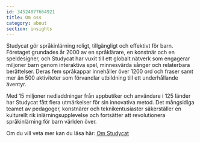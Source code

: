 ```yaml
---
id: 34524077664921
title: Om oss
category: about
section: insights
---
```

Studycat gör språkinlärning roligt, tillgängligt och effektivt för barn. Företaget grundades år 2000 av en språklärare, en konstnär och en speldesigner, och Studycat har vuxit till ett globalt nätverk som engagerar miljoner barn genom interaktiva spel, minnesvärda sånger och relaterbara berättelser. Deras fem språkappar innehåller över 1200 ord och fraser samt mer än 500 aktiviteter som förvandlar utbildning till ett underhållande äventyr.

Med 15 miljoner nedladdningar från appbutiker och användare i 125 länder har Studycat fått flera utmärkelser för sin innovativa metod. Det mångsidiga teamet av pedagoger, konstnärer och teknikentusiaster säkerställer en kulturellt rik inlärningsupplevelse och fortsätter att revolutionera språkinlärning för barn världen över.

Om du vill veta mer kan du läsa här: [Om Studycat](https://studycat.com/about/)

